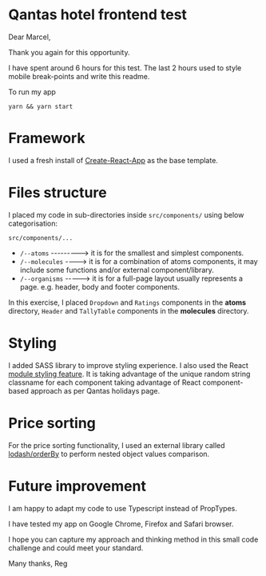 # Qantas hotel frontend test

Dear Marcel,

Thank you again for this opportunity. 

I have spent around 6 hours for this test. The last 2 hours used to style mobile break-points and write this readme.

To run my app
```
yarn && yarn start
```
# Framework
I used a fresh install of [Create-React-App](https://create-react-app.dev/) as the base template.

# Files structure

I placed my code in sub-directories inside `src/components/` using below categorisation: 

`src/components/...`
- `/--atoms`        --------->   it is for the smallest and simplest components.
- `/--molecules`   ---->  it is for a combination of atoms components, it may include some functions and/or external component/library.
- `/--organisms`    ----->  it is for a full-page layout usually represents a page. e.g. header, body and footer components.

In this exercise, I placed `Dropdown` and `Ratings` components in the **atoms** directory, `Header` and `TallyTable` components in the **molecules** directory.

# Styling
I added SASS library to improve styling experience. I also used the React [module styling feature](https://create-react-app.dev/docs/adding-a-css-modules-stylesheet). It is taking advantage of the unique random string classname for each component taking advantage of React component-based approach as per Qantas holidays page.

# Price sorting
For the price sorting functionality, I used an external library called [lodash/orderBy](https://lodash.com/docs/4.17.15#orderBy) to perform nested object values comparison.

# Future improvement
I am happy to adapt my code to use Typescript instead of PropTypes.

I have tested my app on Google Chrome, Firefox and Safari browser.

I hope you can capture my approach and thinking method in this small code challenge and could meet your standard.

Many thanks,
Reg